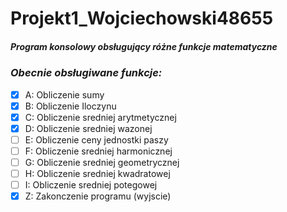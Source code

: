 # Projekt1_Wojciechowski48655
##### Program konsolowy obsługujący różne funkcje matematyczne

### *Obecnie obsługiwane funkcje:*

* [x] A: Obliczenie sumy
* [x] B: Obliczenie Iloczynu
* [x] C: Obliczenie sredniej arytmetycznej
* [x] D: Obliczenie sredniej wazonej
* [ ] E: Obliczenie ceny jednostki paszy
* [ ] F: Obliczenie sredniej harmonicznej
* [ ] G: Obliczenie sredniej geometrycznej
* [ ] H: Obliczenie sredniej kwadratowej
* [ ] I: Obliczenie sredniej potegowej
* [x] Z: Zakonczenie programu (wyjscie)
